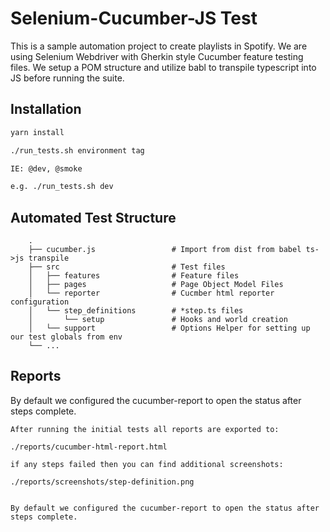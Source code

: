 # Selenium-Cucumber-JS Test

This is a sample automation project to create playlists in Spotify.
We are using Selenium Webdriver with Gherkin style Cucumber feature testing files.
We setup a POM structure and utilize babl to transpile typescript into JS before running the suite.

## Installation

```bash
yarn install

./run_tests.sh environment tag

IE: @dev, @smoke

e.g. ./run_tests.sh dev
```

## Automated Test Structure

```
    .
    ├── cucumber.js                 # Import from dist from babel ts->js transpile
    ├── src                         # Test files
    │   ├── features                # Feature files
    │   ├── pages                   # Page Object Model Files
    │   └── reporter                # Cucmber html reporter configuration
    │   └── step_definitions        # *step.ts files
    │       └── setup               # Hooks and world creation
    │   └── support                 # Options Helper for setting up our test globals from env
    └── ...
```

## Reports

By default we configured the cucumber-report to open the status after steps complete.

```
After running the initial tests all reports are exported to:

./reports/cucumber-html-report.html

if any steps failed then you can find additional screenshots:

./reports/screenshots/step-definition.png


By default we configured the cucumber-report to open the status after steps complete.
```
